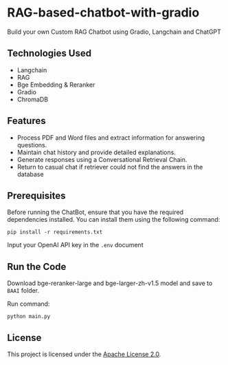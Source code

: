 # RAG-based-chatbot-with-gradio
Build your own Custom RAG Chatbot using Gradio, Langchain and ChatGPT

## Technologies Used
- Langchain
- RAG
- Bge Embedding & Reranker
- Gradio
- ChromaDB

## Features
- Process PDF and Word files and extract information for answering questions.
- Maintain chat history and provide detailed explanations.
- Generate responses using a Conversational Retrieval Chain.
- Return to casual chat if retriever could not find the answers in the database

## Prerequisites
Before running the ChatBot, ensure that you have the required dependencies installed. You can install them using the following command:
```
pip install -r requirements.txt
```
Input your OpenAI API key in the `.env` document

## Run the Code
Download bge-reranker-large and bge-larger-zh-v1.5 model and save to `BAAI` folder.

Run command:
```
python main.py
```
## License
This project is licensed under the [Apache License 2.0](https://github.com/timelesshc/RAG-based-chatbot-with-gradio/blob/main/LICENSE).

